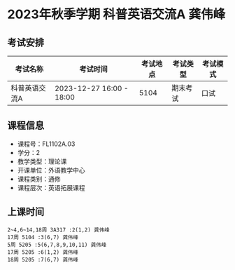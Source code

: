 # 2023年秋季学期 科普英语交流A 龚伟峰




## 考试安排

| 考试名称 | 考试时间 | 考试地点 | 考试类型 | 考试模式 |
| -------- | -------- | -------- | -------- | -------- |
| 科普英语交流A | 2023-12-27 16:00 - 18:00 | 5104 | 期末考试 | 口试 |





## 课程信息

- 课程号：FL1102A.03
- 学分：2
- 教学类型：理论课
- 开课单位：外语教学中心
- 课程类别：通修
- 课程层次：英语拓展课程

## 上课时间

```
2~4,6~14,18周 3A317 :2(1,2) 龚伟峰
17周 5104 :3(6,7) 龚伟峰
5周 5205 :5(6,7,8,9,10,11) 龚伟峰
17周 5205 :6(1,2) 龚伟峰
18周 5205 :7(6,7) 龚伟峰
```

